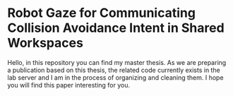 # Robot Gaze for Communicating Collision Avoidance Intent in Shared Workspaces

Hello, in this repository you can find my master thesis. 
As we are preparing a publication based on this thesis, the related code currently exists in the lab server and I am in the process of organizing and cleaning them. 
I hope you will find this paper interesting for you.
